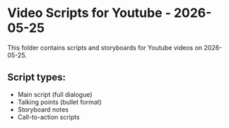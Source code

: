 # Video Scripts for Youtube - 2026-05-25

This folder contains scripts and storyboards for Youtube videos on 2026-05-25.

## Script types:
- Main script (full dialogue)
- Talking points (bullet format)
- Storyboard notes
- Call-to-action scripts
